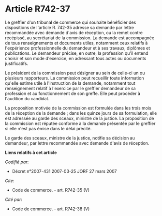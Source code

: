 # Article R742-37

Le greffier d'un tribunal de commerce qui souhaite bénéficier des dispositions de l'article R. 742-35 adresse sa demande par
lettre recommandée avec demande d'avis de réception, ou la remet contre récépissé, au secrétariat de la commission. La
demande est accompagnée de tous renseignements et documents utiles, notamment ceux relatifs à l'expérience professionnelle du
demandeur et à ses travaux, diplômes et publications. Le demandeur précise, en outre, la profession qu'il entend choisir et
son mode d'exercice, en adressant tous actes ou documents justificatifs.

Le président de la commission peut désigner au sein de celle-ci un ou plusieurs rapporteurs. La commission peut recueillir
toute information qu'elle estime utile à l'instruction de la demande, notamment tout renseignement relatif à l'exercice par
le greffier demandeur de sa profession et au fonctionnement de son greffe. Elle peut procéder à l'audition du candidat.

La proposition motivée de la commission est formulée dans les trois mois de la réception de la demande ; dans les quinze
jours de sa formulation, elle est adressée au garde des sceaux, ministre de la justice. La proposition de la commission est
réputée conforme à la demande présentée par le greffier si elle n'est pas émise dans le délai précité.

Le garde des sceaux, ministre de la justice, notifie sa décision au demandeur, par lettre recommandée avec demande d'avis de
réception.

**Liens relatifs à cet article**

_Codifié par_:

  - Décret n°2007-431 2007-03-25 JORF 27 mars 2007

_Cite_:

  - Code de commerce. - art. R742-35 (V)

_Cité par_:

  - Code de commerce. - art. R742-38 (V)
